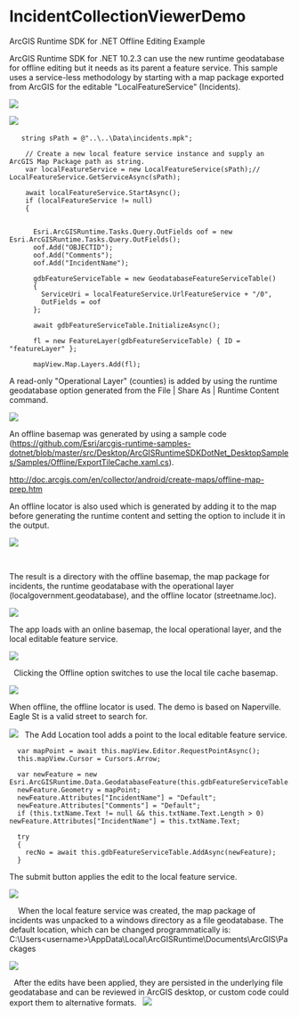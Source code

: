 IncidentCollectionViewerDemo
============================

ArcGIS Runtime SDK for .NET Offline Editing Example

ArcGIS Runtime SDK for .NET 10.2.3 can use the new runtime geodatabase for offline editing but it needs as its parent a feature service.  This sample uses a service-less methodology by starting with a map package exported from ArcGIS for the editable "LocalFeatureService" (Incidents).

![](https://raw.githubusercontent.com/sam-berg/IncidentCollectionViewerDemo/master/Images/newscreen.png)

![](https://raw.githubusercontent.com/sam-berg/IncidentCollectionViewerDemo/master/Images/clip_image002.jpg)
 


       string sPath = @"..\..\Data\incidents.mpk";

        // Create a new local feature service instance and supply an ArcGIS Map Package path as string.
        var localFeatureService = new LocalFeatureService(sPath);// LocalFeatureService.GetServiceAsync(sPath);
        
        await localFeatureService.StartAsync();
        if (localFeatureService != null)
        {


          Esri.ArcGISRuntime.Tasks.Query.OutFields oof = new Esri.ArcGISRuntime.Tasks.Query.OutFields();
          oof.Add("OBJECTID");
          oof.Add("Comments");
          oof.Add("IncidentName");

          gdbFeatureServiceTable = new GeodatabaseFeatureServiceTable()
          {
            ServiceUri = localFeatureService.UrlFeatureService + "/0",
            OutFields = oof
          };

          await gdbFeatureServiceTable.InitializeAsync();

          fl = new FeatureLayer(gdbFeatureServiceTable) { ID = "featureLayer" };

          mapView.Map.Layers.Add(fl);


A read-only "Operational Layer" (counties) is added by using the runtime geodatabase option generated from the File | Share As | Runtime Content command.  

![](https://raw.githubusercontent.com/sam-berg/IncidentCollectionViewerDemo/master/Images/clip_image003.jpg.png)



An offline basemap was generated by using a sample code (https://github.com/Esri/arcgis-runtime-samples-dotnet/blob/master/src/Desktop/ArcGISRuntimeSDKDotNet_DesktopSamples/Samples/Offline/ExportTileCache.xaml.cs).

http://doc.arcgis.com/en/collector/android/create-maps/offline-map-prep.htm


An offline locator is also used which is generated by adding it to the map before generating the runtime content and setting the option to include it in the output.


![](https://raw.githubusercontent.com/sam-berg/IncidentCollectionViewerDemo/master/Images/clip_image006.jpg)

 

The result is a directory with the offline basemap, the map package for incidents, the runtime geodatabase with the operational layer (localgovernment.geodatabase), and the offline locator (streetname.loc).

![](https://raw.githubusercontent.com/sam-berg/IncidentCollectionViewerDemo/master/Images/clip_image004.jpg)

The app loads with an online basemap, the local operational layer, and the local editable feature service.
 

![](https://raw.githubusercontent.com/sam-berg/IncidentCollectionViewerDemo/master/Images/clip_image008.jpg)

 
Clicking the Offline option switches to use the local tile cache basemap.

![](https://raw.githubusercontent.com/sam-berg/IncidentCollectionViewerDemo/master/Images/clip_image009.jpg.png)

When offline, the offline locator is used.  The demo is based on Naperville.  Eagle St is a valid street to search for.


![](https://raw.githubusercontent.com/sam-berg/IncidentCollectionViewerDemo/master/Images/napervilleaddress.png)
 
The Add Location tool adds a point to the local editable feature service.  

      var mapPoint = await this.mapView.Editor.RequestPointAsync();
      this.mapView.Cursor = Cursors.Arrow;

      var newFeature = new Esri.ArcGISRuntime.Data.GeodatabaseFeature(this.gdbFeatureServiceTable.Schema);
      newFeature.Geometry = mapPoint;
      newFeature.Attributes["IncidentName"] = "Default";
      newFeature.Attributes["Comments"] = "Default";
      if (this.txtName.Text != null && this.txtName.Text.Length > 0) newFeature.Attributes["IncidentName"] = this.txtName.Text;

      try
      {
        recNo = await this.gdbFeatureServiceTable.AddAsync(newFeature);
      }


The submit button applies the edit to the local feature service.

![](https://raw.githubusercontent.com/sam-berg/IncidentCollectionViewerDemo/master/Images/clip_image010.jpg)

 
 
When the local feature service was created, the map package of incidents was unpacked to a windows directory as a file geodatabase.  The default location, which can be changed programmatically is:
C:\Users\<username>\AppData\Local\ArcGISRuntime\Documents\ArcGIS\Packages 
 

![](https://raw.githubusercontent.com/sam-berg/IncidentCollectionViewerDemo/master/Images/clip_image012.jpg)

 
After the edits have been applied, they are persisted in the underlying file geodatabase and can be reviewed in ArcGIS desktop, or custom code could export them to alternative formats.
 
![](https://raw.githubusercontent.com/sam-berg/IncidentCollectionViewerDemo/master/Images/clip_image013.png)






